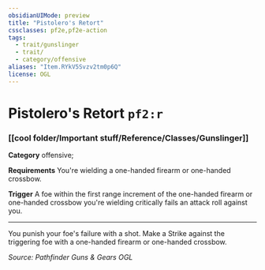 ```yaml
---
obsidianUIMode: preview
title: "Pistolero's Retort"
cssclasses: pf2e,pf2e-action
tags:
  - trait/gunslinger
  - trait/
  - category/offensive
aliases: "Item.RYkV5Svzv2tm0p6Q"
license: OGL
---
```

# Pistolero's Retort `pf2:r`

### [[cool folder/Important stuff/Reference/Classes/Gunslinger]]

**Category** offensive; 




**Requirements** You're wielding a one-handed firearm or one-handed crossbow.

**Trigger** A foe within the first range increment of the one-handed firearm or one-handed crossbow you're wielding critically fails an attack roll against you.

* * *

You punish your foe's failure with a shot. Make a Strike against the triggering foe with a one-handed firearm or one-handed crossbow.

*Source: Pathfinder Guns & Gears*
*OGL*